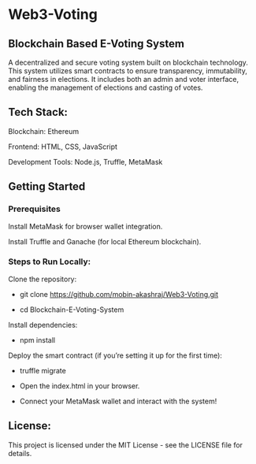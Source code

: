 # Web3-Voting
## Blockchain Based E-Voting System

A decentralized and secure voting system built on blockchain technology. This system utilizes smart contracts to ensure transparency, immutability, and fairness in elections. It includes both an admin and voter interface, enabling the management of elections and casting of votes.

## Tech Stack:

Blockchain: Ethereum

Frontend: HTML, CSS, JavaScript

Development Tools: Node.js, Truffle, MetaMask


## Getting Started
### Prerequisites

Install MetaMask for browser wallet integration.

Install Truffle and Ganache (for local Ethereum blockchain).

### Steps to Run Locally:

Clone the repository:

+ git clone https://github.com/mobin-akashraj/Web3-Voting.git

+ cd Blockchain-E-Voting-System

Install dependencies:

+ npm install

Deploy the smart contract (if you’re setting it up for the first time):

+ truffle migrate

+ Open the index.html in your browser.

+ Connect your MetaMask wallet and interact with the system!


## License:
This project is licensed under the MIT License - see the LICENSE file for details.
